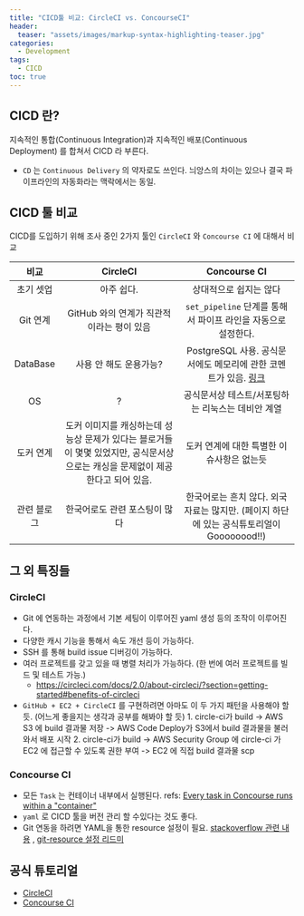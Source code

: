 ```yaml
---
title: "CICD툴 비교: CircleCI vs. ConcourseCI"
header:
  teaser: "assets/images/markup-syntax-highlighting-teaser.jpg"
categories:
  - Development
tags:
  - CICD
toc: true
---
```


## CICD 란?

지속적인 통합(Continuous Integration)과 지속적인 배포(Continuous Deployment) 를 합쳐서 CICD 라 부른다.

* `CD` 는 `Continuous Delivery` 의 약자로도 쓰인다. 늬앙스의 차이는 있으나 결국 파이프라인의 자동화라는 맥락에서는 동일.

## CICD 툴 비교

CICD를 도입하기 위해 조사 중인 2가지 툴인 `CircleCI` 와 `Concourse CI` 에 대해서 비교

| 비교 | CircleCI | Concourse CI |
|:--:|:---:|:---:|
| 초기 셋업 | 아주 쉽다. | 상대적으로 쉽지는 않다 |
| Git 연계 | GitHub 와의 연계가 직관적이라는 평이 있음 | `set_pipeline` 단계를 통해서 파이프 라인을 자동으로 설정한다. |
| DataBase | 사용 안 해도 운용가능?  | PostgreSQL 사용. 공식문서에도 메모리에 관한 코멘트가 있음. [링크](https://concourse-ci.org/postgresql-node.html#db-resource-utilization) |
| OS | ? | 공식문서상 테스트/서포팅하는 리눅스는 데비안 계열 |
| 도커 연계 | 도커 이미지를 캐싱하는데 성능상 문제가 있다는 블로거들이 몇몇 있었지만, 공식문서상으로는 캐싱을 문제없이 제공한다고 되어 있음.  | 도커 연계에 대한 특별한 이슈사항은 없는듯 |
| 관련 블로그 | 한국어로도 관련 포스팅이 많다 | 한국어로는 흔치 않다. 외국자료는 많지만. (페이지 하단에 있는 공식튜토리얼이 Goooooood!!) |

## 그 외 특징들

### CircleCI

* Git 에 연동하는 과정에서 기본 세팅이 이루어진 yaml 생성 등의 조작이 이루어진다.
* 다양한 캐시 기능을 통해서 속도 개선 등이 가능하다.
* SSH 를 통해 build issue 디버깅이 가능하다.
* 여러 프로젝트를 갖고 있을 때 병렬 처리가 가능하다. (한 번에 여러 프로젝트를 빌드 및 테스트 가능.)
    * https://circleci.com/docs/2.0/about-circleci/?section=getting-started#benefits-of-circleci
* `GitHub + EC2 + CircleCI` 를 구현하려면 아마도 이 두 가지 패턴을 사용해야 할 듯. (어느게 좋을지는 생각과 공부를 해봐야 할 듯)
		1. circle-ci가 build -> AWS S3 에 build 결과물 저장 -> AWS Code Deploy가 S3에서 build 결과물을 불러와서 배포 시작
		2. circle-ci가 build -> AWS Security Group 에 circle-ci 가 EC2 에 접근할 수 있도록 권한 부여 -> EC2 에 직접 build 결과물 scp

### Concourse CI

* 모든 `Task` 는 컨테이너 내부에서 실행된다. refs: [Every task in Concourse runs within a "container"](https://concoursetutorial.com/basics/task-hello-world/)
* `yaml` 로 CICD 툴을 버전 관리 할 수있다는 것도 좋다.
* Git 연동을 하려면 YAML을 통한 resource 설정이 필요. [stackoverflow 관련 내용](https://stackoverflow.com/questions/51310079/concourse-webhook-to-git) , [git-resource 설정 리드미](https://github.com/concourse/git-resource)



## 공식 튜토리얼

* [CircleCI](https://circleci.com/docs/2.0/tutorials/)
* [Concourse CI](https://concoursetutorial.com/)


